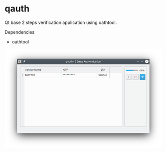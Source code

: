 # qauth
Qt base 2 steps verification application using oathtool.

Dependencies
- oathtool

![qAuth](qAuth.png)
